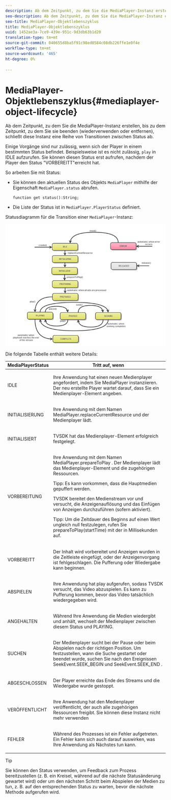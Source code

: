 ```yaml
---
description: Ab dem Zeitpunkt, zu dem Sie die MediaPlayer-Instanz erstellen, bis zu dem Zeitpunkt, zu dem Sie sie beenden (wiederverwenden oder entfernen), schließt diese Instanz eine Reihe von Transitionen zwischen Status ab.
seo-description: Ab dem Zeitpunkt, zu dem Sie die MediaPlayer-Instanz erstellen, bis zu dem Zeitpunkt, zu dem Sie sie beenden (wiederverwenden oder entfernen), schließt diese Instanz eine Reihe von Transitionen zwischen Status ab.
seo-title: MediaPlayer-Objektlebenszyklus
title: MediaPlayer-Objektlebenszyklus
uuid: 1452ae3a-7ce9-439e-951c-9d3db63b1d20
translation-type: tm+mt
source-git-commit: 040655d8ba5f91c98ed0584c08db226ffe1e0f4e
workflow-type: tm+mt
source-wordcount: '465'
ht-degree: 0%

---
```



# MediaPlayer-Objektlebenszyklus{#mediaplayer-object-lifecycle}

Ab dem Zeitpunkt, zu dem Sie die MediaPlayer-Instanz erstellen, bis zu dem Zeitpunkt, zu dem Sie sie beenden (wiederverwenden oder entfernen), schließt diese Instanz eine Reihe von Transitionen zwischen Status ab.

Einige Vorgänge sind nur zulässig, wenn sich der Player in einem bestimmten Status befindet. Beispielsweise ist es nicht zulässig, `play` in IDLE aufzurufen. Sie können diesen Status erst aufrufen, nachdem der Player den Status &quot;VORBEREITT&quot;erreicht hat.

So arbeiten Sie mit Status:

* Sie können den aktuellen Status des Objekts `MediaPlayer` mithilfe der Eigenschaft `MediaPlayer.status` abrufen.

   ```
   function get status():String;
   ```

* Die Liste der Status ist in `MediaPlayer.PlayerStatus` definiert.

Statusdiagramm für die Transition einer `MediaPlayer`-Instanz:
<!--<a id="fig_1C55DE3F186F4B36AFFDCDE90379534C"></a>-->

![](assets/player-state-transitions-diagram-flash-1_2_web.png)

Die folgende Tabelle enthält weitere Details:

<table id="table_426F0093E4214EA88CD72A7796B58DFD"> 
 <thead> 
  <tr> 
   <th colname="col1" class="entry"> <span class="codeph"> MediaPlayerStatus  </span> </th> 
   <th colname="col2" class="entry"> Tritt auf, wenn </th> 
  </tr> 
 </thead>
 <tbody> 
  <tr> 
   <td colname="col1"> <span class="codeph"> IDLE  </span> </td> 
   <td colname="col2"> <p> Ihre Anwendung hat einen neuen Medienplayer angefordert, indem Sie <span class="codeph"> MediaPlayer </span> instanziieren. Der neu erstellte Player wartet darauf, dass Sie ein Medienplayer-Element angeben. </p> </td> 
  </tr> 
  <tr> 
   <td colname="col1"> <span class="codeph"> INITIALISIERUNG  </span> </td> 
   <td colname="col2"> <p>Ihre Anwendung mit dem Namen <span class="codeph"> MediaPlayer.replaceCurrentResource </span> und der Medienplayer lädt. </p> </td> 
  </tr> 
  <tr> 
   <td colname="col1"> <span class="codeph"> INITIALISIERT  </span> </td> 
   <td colname="col2"> <p>TVSDK hat das Medienplayer-Element erfolgreich festgelegt. </p> </td> 
  </tr> 
  <tr> 
   <td colname="col1"> <span class="codeph"> VORBEREITUNG  </span> </td> 
   <td colname="col2"> <p>Ihre Anwendung mit dem Namen <span class="codeph"> MediaPlayer.prepareToPlay </span>. Der Medienplayer lädt das Medienplayer-Element und die zugehörigen Ressourcen. </p> <p>Tipp:  Es kann vorkommen, dass die Hauptmedien gepuffert werden. </p> <p>TVSDK bereitet den Medienstream vor und versucht, die Anzeigenauflösung und das Einfügen von Anzeigen durchzuführen (sofern aktiviert). </p> <p>Tipp:  Um die Zeitdauer des Beginns auf einen Wert ungleich null festzulegen, rufen Sie <span class="codeph"> prepareToPlay(startTime) </span> mit der  in Millisekunden auf. </p> </td> 
  </tr> 
  <tr> 
   <td colname="col1"> <span class="codeph"> VORBEREITT  </span> </td> 
   <td colname="col2"> <p>Der Inhalt wird vorbereitet und Anzeigen wurden in die Zeitleiste eingefügt, oder der Anzeigenvorgang ist fehlgeschlagen. Die Pufferung oder Wiedergabe kann beginnen. </p> </td> 
  </tr> 
  <tr> 
   <td colname="col1"> <span class="codeph"> ABSPIELEN  </span> </td> 
   <td colname="col2"> <p>Ihre Anwendung hat <span class="codeph"> play </span> aufgerufen, sodass TVSDK versucht, das Video abzuspielen. Es kann zu Pufferung kommen, bevor das Video tatsächlich wiedergegeben wird. </p> </td> 
  </tr> 
  <tr> 
   <td colname="col1"> <span class="codeph"> ANGEHALTEN  </span> </td> 
   <td colname="col2"> <p>Während Ihre Anwendung die Medien wiedergibt und anhält, wechselt der Medienplayer zwischen diesem Status und PLAYING. </p> </td> 
  </tr> 
  <tr> 
   <td colname="col1"> <span class="codeph"> SUCHEN  </span> </td> 
   <td colname="col2"> <p>Der Medienplayer sucht bei der Pause oder beim Abspielen nach der richtigen Position. Um festzustellen, wann die Suche gestartet oder beendet wurde, suchen Sie nach den Ereignissen <span class="codeph"> SeekEvent.SEEK_BEGIN </span> und <span class="codeph"> SeekEvent.SEEK_END </span>. </p> </td> 
  </tr> 
  <tr> 
   <td colname="col1"> <span class="codeph"> ABGESCHLOSSEN  </span> </td> 
   <td colname="col2"> <p>Der Player erreichte das Ende des Streams und die Wiedergabe wurde gestoppt. </p> </td> 
  </tr> 
  <tr> 
   <td colname="col1"> <span class="codeph"> VERÖFFENTLICHT  </span> </td> 
   <td colname="col2"> <p>Ihre Anwendung hat den Medienplayer veröffentlicht, der auch alle zugehörigen Ressourcen freigibt. Sie können diese Instanz nicht mehr verwenden </p> </td> 
  </tr> 
  <tr> 
   <td colname="col1"> <span class="codeph"> FEHLER  </span> </td> 
   <td colname="col2"> <p>Während des Prozesses ist ein Fehler aufgetreten. Ein Fehler kann sich auch darauf auswirken, was Ihre Anwendung als Nächstes tun kann. </p> </td> 
  </tr> 
 </tbody> 
</table>

>[!TIP]
>
>Sie können den Status verwenden, um Feedback zum Prozess bereitzustellen (z. B. ein Kreisel, während auf die nächste Statusänderung gewartet wird) oder um den nächsten Schritt beim Abspielen der Medien zu tun, z. B. auf den entsprechenden Status zu warten, bevor die nächste Methode aufgerufen wird.

